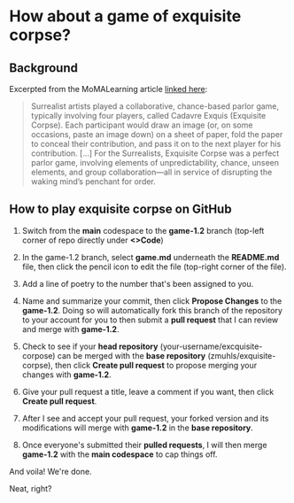 # How about a game of exquisite corpse?

## Background

Excerpted from the MoMALearning article [linked here](https://www.moma.org/collection/terms/exquisite-corpse): 

>Surrealist artists played a collaborative, chance-based parlor game, typically involving four players, called Cadavre Exquis (Exquisite Corpse). Each participant would draw an image (or, on some occasions, paste an image down) on a sheet of paper, fold the paper to conceal their contribution, and pass it on to the next player for his contribution. [...] For the Surrealists, Exquisite Corpse was a perfect parlor game, involving elements of unpredictability, chance, unseen elements, and group collaboration—all in service of disrupting the waking mind’s penchant for order.

## How to play exquisite corpse on GitHub

1. Switch from the **main** codespace to the **game-1.2** branch (top-left corner of repo directly under **<>Code**)

2. In the game-1.2 branch, select **game.md** underneath the **README.md** file, then click the pencil icon to edit the file (top-right corner of the file).

3. Add a line of poetry to the number that's been assigned to you.

4. Name and summarize your commit, then click **Propose Changes** to the **game-1.2**. Doing so will automatically fork this branch of the repository to your account for you to then submit a **pull request** that I can review and merge with **game-1.2**.

5. Check to see if your **head repository** (your-username/excquisite-corpose) can be merged with the **base repository** (zmuhls/exquisite-corpse), then click **Create pull request** to propose merging your changes with **game-1.2**.

6. Give your pull request a title, leave a comment if you want, then click **Create pull request**. 

7. After I see and accept your pull request, your forked version and its modifications will merge with **game-1.2** in the **base repository**. 

8. Once everyone's submitted their **pulled requests**, I will then merge **game-1.2** with the **main codespace** to cap things off. 

And voila! We're done. 

Neat, right?
